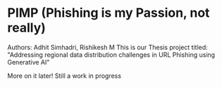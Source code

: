 # PIMP (Phishing is my Passion, not really)
Authors: Adhit Simhadri, Rishikesh M
This is our Thesis project titled: "Addressing regional data distribution challenges in URL Phishing using Generative AI"

More on it later! Still a work in progress
